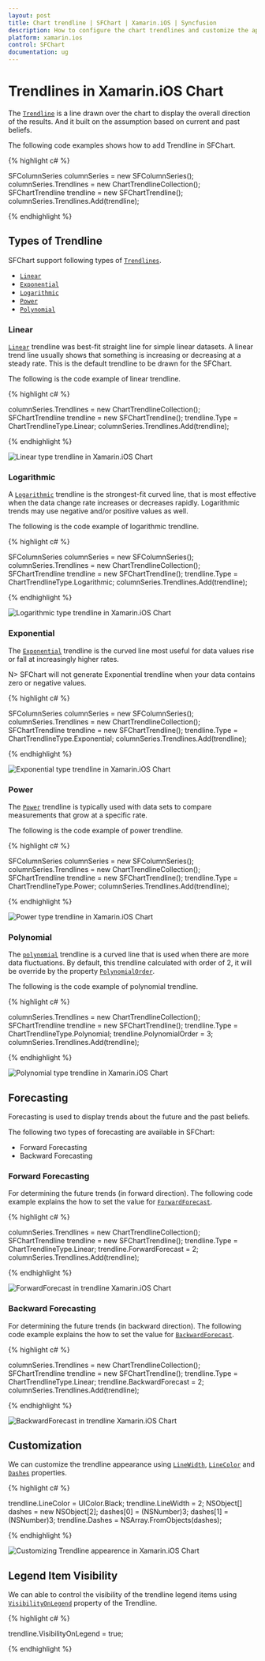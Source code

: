 ```yaml
---
layout: post
title: Chart trendline | SFChart | Xamarin.iOS | Syncfusion
description: How to configure the chart trendlines and customize the appearance of the trendlines in Xamarin.iOS Chart.
platform: xamarin.ios
control: SFChart
documentation: ug
---
```


# Trendlines in Xamarin.iOS Chart

The [`Trendline`](https://help.syncfusion.com/cr/xamarin-ios/Syncfusion.SfChart.iOS.SFChartTrendline.html) is a line drawn over the chart to display the overall direction of the results. And it built on the assumption based on current and past beliefs. 

The following code examples shows how to add Trendline in SFChart.

{% highlight c# %} 

SFColumnSeries columnSeries = new SFColumnSeries();
columnSeries.Trendlines = new ChartTrendlineCollection();
SFChartTrendline trendline = new SFChartTrendline();
columnSeries.Trendlines.Add(trendline);

{% endhighlight %}

## Types of Trendline

SFChart support following types of [`Trendlines`](https://help.syncfusion.com/cr/xamarin-ios/Syncfusion.SfChart.iOS.SFChartTrendline.html).

* [`Linear`](https://help.syncfusion.com/xamarin-ios/sfchart/trendline#linear)
* [`Exponential`](https://help.syncfusion.com/xamarin-ios/sfchart/trendline#exponential)
* [`Logarithmic`](https://help.syncfusion.com/xamarin-ios/sfchart/trendline#logarithmic)
* [`Power`](https://help.syncfusion.com/xamarin-ios/sfchart/trendline#power)
* [`Polynomial`](https://help.syncfusion.com/xamarin-ios/sfchart/trendline#polynomial)


### Linear

[`Linear`](https://help.syncfusion.com/cr/xamarin-ios/Syncfusion.SfChart.iOS.SFTrendlineType.html) trendline was best-fit straight line for simple linear datasets. A linear trend line usually shows that something is increasing or decreasing at a steady rate. This is the default trendline to be drawn for the SFChart.

The following is the code example of linear trendline.

{% highlight c# %}

columnSeries.Trendlines = new ChartTrendlineCollection();
SFChartTrendline trendline = new SFChartTrendline();
trendline.Type = ChartTrendlineType.Linear;
columnSeries.Trendlines.Add(trendline);

{% endhighlight %}

![Linear type trendline in Xamarin.iOS Chart](trendline_images/trendline_linear.png)

### Logarithmic

A [`Logarithmic`](https://help.syncfusion.com/cr/xamarin-ios/Syncfusion.SfChart.iOS.SFTrendlineType.html) trendline is the strongest-fit curved line, that is most effective when the data change rate increases or decreases rapidly. Logarithmic trends may use negative and/or positive values as well. 

The following is the code example of logarithmic trendline.

{% highlight c# %}

SFColumnSeries columnSeries = new SFColumnSeries();
columnSeries.Trendlines = new ChartTrendlineCollection();
SFChartTrendline trendline = new SFChartTrendline();
trendline.Type = ChartTrendlineType.Logarithmic;
columnSeries.Trendlines.Add(trendline);

{% endhighlight %}

![Logarithmic type trendline in Xamarin.iOS Chart](trendline_images/trendline_Logarithmic.png)

### Exponential

The [`Exponential`](https://help.syncfusion.com/cr/xamarin-ios/Syncfusion.SfChart.iOS.SFTrendlineType.html) trendline is the curved line most useful for data values rise or fall at increasingly higher rates.

N> SFChart will not generate Exponential trendline when your data contains zero or negative values. 

{% highlight c# %}

SFColumnSeries columnSeries = new SFColumnSeries();
columnSeries.Trendlines = new ChartTrendlineCollection();
SFChartTrendline trendline = new SFChartTrendline();
trendline.Type = ChartTrendlineType.Exponential;
columnSeries.Trendlines.Add(trendline);

{% endhighlight %}

![Exponential type trendline in Xamarin.iOS Chart](trendline_images/trendline_Exponential.png)

### Power

The [`Power`](https://help.syncfusion.com/cr/xamarin-ios/Syncfusion.SfChart.iOS.SFTrendlineType.html) trendline is typically used with data sets to compare measurements that grow at a specific rate.

The following is the code example of power trendline.

{% highlight c# %}

SFColumnSeries columnSeries = new SFColumnSeries();
columnSeries.Trendlines = new ChartTrendlineCollection();
SFChartTrendline trendline = new SFChartTrendline();
trendline.Type = ChartTrendlineType.Power;
columnSeries.Trendlines.Add(trendline);

{% endhighlight %}

![Power type trendline in Xamarin.iOS Chart](trendline_images/trendline_Power.png)

### Polynomial

The [`polynomial`](https://help.syncfusion.com/cr/xamarin-ios/Syncfusion.SfChart.iOS.SFTrendlineType.html) trendline is a curved line that is used when there are more data fluctuations. By default, this trendline calculated with order of 2, it will be override by the property [`PolynomialOrder`](https://help.syncfusion.com/cr/xamarin-ios/Syncfusion.SfChart.iOS.SFChartTrendline.html#Syncfusion_SfChart_iOS_SFChartTrendline_PolynomialOrder).

The following is the code example of polynomial trendline.

{% highlight c# %}

columnSeries.Trendlines = new ChartTrendlineCollection();
SFChartTrendline trendline = new SFChartTrendline();
trendline.Type = ChartTrendlineType.Polynomial;
trendline.PolynomialOrder = 3;
columnSeries.Trendlines.Add(trendline);

{% endhighlight %}

![Polynomial type trendline in Xamarin.iOS Chart](trendline_images/trendline_Polynomial.png)

## Forecasting

Forecasting is used to display trends about the future and the past beliefs.

The following two types of forecasting are available in SFChart:

* Forward Forecasting
* Backward Forecasting

### Forward Forecasting

For determining the future trends (in forward direction). The 
following code example explains the how to set the value for [`ForwardForecast`](https://help.syncfusion.com/cr/xamarin-ios/Syncfusion.SfChart.iOS.SFChartTrendline.html#Syncfusion_SfChart_iOS_SFChartTrendline_ForwardForecast).

{% highlight c# %}

columnSeries.Trendlines = new ChartTrendlineCollection();
SFChartTrendline trendline = new SFChartTrendline();
trendline.Type = ChartTrendlineType.Linear;
trendline.ForwardForecast = 2;
columnSeries.Trendlines.Add(trendline);

{% endhighlight %}

![ForwardForecast in trendline Xamarin.iOS Chart](trendline_images/trendline_Forward.png)

### Backward Forecasting

For determining the future trends (in backward direction). The following code example explains the how to set the value for [`BackwardForecast`](https://help.syncfusion.com/cr/xamarin-ios/Syncfusion.SfChart.iOS.SFChartTrendline.html#Syncfusion_SfChart_iOS_SFChartTrendline_BackwardForecast).

{% highlight c# %}

columnSeries.Trendlines = new ChartTrendlineCollection();
SFChartTrendline trendline = new SFChartTrendline();
trendline.Type = ChartTrendlineType.Linear;
trendline.BackwardForecast = 2;
columnSeries.Trendlines.Add(trendline);

{% endhighlight %}

![BackwardForecast in trendline Xamarin.iOS Chart](trendline_images/trendline_Backward.png)

## Customization

We can customize the trendline appearance using [`LineWidth`](https://help.syncfusion.com/cr/xamarin-ios/Syncfusion.SfChart.iOS.SFChartTrendline.html#Syncfusion_SfChart_iOS_SFChartTrendline_LineWidth), [`LineColor`](https://help.syncfusion.com/cr/xamarin-ios/Syncfusion.SfChart.iOS.SFChartTrendline.html#Syncfusion_SfChart_iOS_SFChartTrendline_LineColor) and [`Dashes`](https://help.syncfusion.com/cr/xamarin-ios/Syncfusion.SfChart.iOS.SFChartTrendline.html#Syncfusion_SfChart_iOS_SFChartTrendline_Dashes) properties. 

{% highlight c# %}

trendline.LineColor = UIColor.Black;
trendline.LineWidth = 2;
NSObject[] dashes = new NSObject[2];
dashes[0] = (NSNumber)3;
dashes[1] = (NSNumber)3;
trendline.Dashes = NSArray.FromObjects(dashes);

{% endhighlight %}

![Customizing Trendline appearence in Xamarin.iOS Chart](trendline_images/trendline_customizing.png)

## Legend Item Visibility

We can able to control the visibility of the trendline legend items using [`VisibilityOnLegend`](https://help.syncfusion.com/cr/xamarin-ios/Syncfusion.SfChart.iOS.SFChartTrendline.html#Syncfusion_SfChart_iOS_SFChartTrendline_VisibilityOnLegend) property of the Trendline.

{% highlight c# %}

trendline.VisibilityOnLegend = true;

{% endhighlight %}
